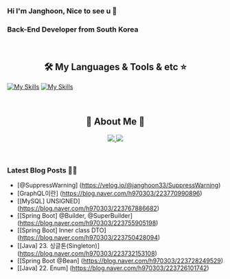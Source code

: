 
### Hi I'm Janghoon, Nice to see u 👋

### Back-End Developer from South Korea
<br>
<h2 align="center"> 🛠️ My Languages & Tools & etc ⭐</h2>

<p align="center">
  
  [![My Skills](https://skillicons.dev/icons?i=spring,java,vue,react,js,py&theme=light)](https://skillicons.dev)
  [![My Skills](https://skillicons.dev/icons?i=aws,github,git,mysql,idea,notion,gradle,postman&theme=light)](https://skillicons.dev)
</p>
<br>
<h2 align="center"> 🐶 About Me 🐻 </h2>

<p align="center">
  <a href="https://blog.naver.com/h970303">
    <img src="https://img.shields.io/badge/ My blog-03C75A?style=flat-square&logo=Naver&logoColor=white&link=https://blog.naver.com/h970303"/>
  </a>  
  <a href="https://www.notion.so/b2c5191c870646589bed49963bf68f5e">
    <img src="https://img.shields.io/badge/Notion-000000?style=flat-square&logo=Notion&logoColor=white&link=https://www.notion.so/Janghoon-s-page-ee84d4dd9b6343a6a4c585d03a914d56"/>
  </a>
</p>



<br>

### Latest Blog Posts 🧑‍💻
- [@SuppressWarning] (https://velog.io/@janghoon33/SuppressWarning)
- [GraphQL이란] (https://blog.naver.com/h970303/223770990896)
- [[MySQL] UNSIGNED] (https://blog.naver.com/h970303/223767886682)
- [[Spring Boot] @Builder, @SuperBuilder] (https://blog.naver.com/h970303/223755905198)
- [[Spring Boot] Inner class DTO] (https://blog.naver.com/h970303/223750428094)
- [[Java] 23. 싱글톤(Singleton)] (https://blog.naver.com/h970303/223732153108)
- [[Spring Boot @Bean] (https://blog.naver.com/h970303/223728249529)
- [[Java] 22. Enum] (https://blog.naver.com/h970303/223726101742)
